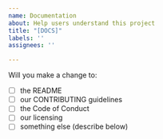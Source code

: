 ```yaml
---
name: Documentation
about: Help users understand this project
title: "[DOCS]"
labels: ''
assignees: ''

---
```


Will you make a change to:

- [ ] the README
- [ ] our CONTRIBUTING guidelines
- [ ] the Code of Conduct
- [ ] our licensing
- [ ] something else (describe below)
